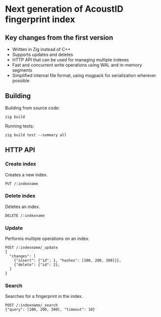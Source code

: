# Next generation of AcoustID fingerprint index

## Key changes from the first version

- Written in Zig instead of C++
- Supports updates and deletes
- HTTP API that can be used for managing multiple indexes
- Fast and concurrent write operations using WAL and in-memory segments
- Simplified internal file format, using msgpack for serialization wherever possible

## Building

Building from source code:

    zig build

Running tests:

    zig build test --summary all

## HTTP API

### Create index

Creates a new index.

```
PUT /:indexname
```

### Delete index

Deletes an index.

```
DELETE /:indexname
```

### Update

Performs multiple operations on an index.

```
POST /:indexname/_update
{
  "changes": [
    {"insert": {"id": 1, "hashes": [100, 200, 300]}},
    {"delete": {"id": 2},
  ]
}
```

### Search

Searches for a fingerprint in the index.

```
POST /:indexname/_search
{"query": [100, 200, 300], "timeout": 10}
```
